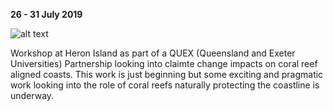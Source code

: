**26 - 31 July 2019**

![alt text](https://github.com/geo-dan/geo-dan.github.io/tree/master/asset/QUEX_heron.jpg)

Workshop at Heron Island as part of a QUEX (Queensland and Exeter Universities) Partnership looking into claimte change impacts on coral reef aligned coasts.
This work is just beginning but some exciting and pragmatic work looking into the role of coral reefs naturally protecting the coastline is underway.

